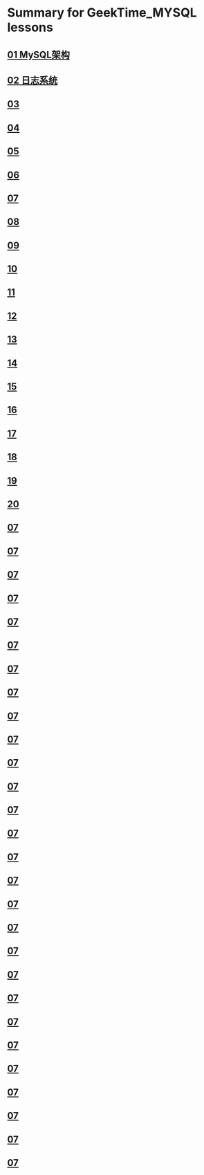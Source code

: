 # Summary for GeekTime_MYSQL lessons
## [ 01 MySQL架构 ](https://github.com/chris486/GeekTime_MYSQL/blob/master/lessons/lesson01.md)

## [ 02 日志系统  ](https://github.com/chris486/GeekTime_MYSQL/blob/master/lessons/lesson02.md)

## [03 ](https://github.com/chris486/GeekTime_MYSQL/blob/master/lessons/lesson03.md)
## [04 ](https://github.com/chris486/GeekTime_MYSQL/blob/master/lessons/lesson04.md)
## [05 ](https://github.com/chris486/GeekTime_MYSQL/blob/master/lessons/lesson05.md)
## [06 ](https://github.com/chris486/GeekTime_MYSQL/blob/master/lessons/lesson06.md)
## [07 ](https://github.com/chris486/GeekTime_MYSQL/blob/master/lessons/lesson07.md)
## [08 ](https://github.com/chris486/GeekTime_MYSQL/blob/master/lessons/lesson08.md)
## [09 ](https://github.com/chris486/GeekTime_MYSQL/blob/master/lessons/lesson09.md)
## [10 ](https://github.com/chris486/GeekTime_MYSQL/blob/master/lessons/lesson10.md)
## [11 ](https://github.com/chris486/GeekTime_MYSQL/blob/master/lessons/lesson11.md)
## [12 ](https://github.com/chris486/GeekTime_MYSQL/blob/master/lessons/lesson12.md)
## [13 ](https://github.com/chris486/GeekTime_MYSQL/blob/master/lessons/lesson13.md)
## [14 ](https://github.com/chris486/GeekTime_MYSQL/blob/master/lessons/lesson14.md)
## [15 ](https://github.com/chris486/GeekTime_MYSQL/blob/master/lessons/lesson15.md)
## [16 ](https://github.com/chris486/GeekTime_MYSQL/blob/master/lessons/lesson16.md)
## [17 ](https://github.com/chris486/GeekTime_MYSQL/blob/master/lessons/lesson17.md)
## [18 ](https://github.com/chris486/GeekTime_MYSQL/blob/master/lessons/lesson18.md)
## [19 ](https://github.com/chris486/GeekTime_MYSQL/blob/master/lessons/lesson19.md)
## [20 ](https://github.com/chris486/GeekTime_MYSQL/blob/master/lessons/lesson20.md)
## [07 ](https://github.com/chris486/GeekTime_MYSQL/blob/master/lessons/lesson07.md)
## [07 ](https://github.com/chris486/GeekTime_MYSQL/blob/master/lessons/lesson07.md)
## [07 ](https://github.com/chris486/GeekTime_MYSQL/blob/master/lessons/lesson07.md)
## [07 ](https://github.com/chris486/GeekTime_MYSQL/blob/master/lessons/lesson07.md)
## [07 ](https://github.com/chris486/GeekTime_MYSQL/blob/master/lessons/lesson07.md)
## [07 ](https://github.com/chris486/GeekTime_MYSQL/blob/master/lessons/lesson07.md)
## [07 ](https://github.com/chris486/GeekTime_MYSQL/blob/master/lessons/lesson07.md)
## [07 ](https://github.com/chris486/GeekTime_MYSQL/blob/master/lessons/lesson07.md)
## [07 ](https://github.com/chris486/GeekTime_MYSQL/blob/master/lessons/lesson07.md)
## [07 ](https://github.com/chris486/GeekTime_MYSQL/blob/master/lessons/lesson07.md)
## [07 ](https://github.com/chris486/GeekTime_MYSQL/blob/master/lessons/lesson07.md)
## [07 ](https://github.com/chris486/GeekTime_MYSQL/blob/master/lessons/lesson07.md)
## [07 ](https://github.com/chris486/GeekTime_MYSQL/blob/master/lessons/lesson07.md)
## [07 ](https://github.com/chris486/GeekTime_MYSQL/blob/master/lessons/lesson07.md)
## [07 ](https://github.com/chris486/GeekTime_MYSQL/blob/master/lessons/lesson07.md)
## [07 ](https://github.com/chris486/GeekTime_MYSQL/blob/master/lessons/lesson07.md)
## [07 ](https://github.com/chris486/GeekTime_MYSQL/blob/master/lessons/lesson07.md)
## [07 ](https://github.com/chris486/GeekTime_MYSQL/blob/master/lessons/lesson07.md)
## [07 ](https://github.com/chris486/GeekTime_MYSQL/blob/master/lessons/lesson07.md)
## [07 ](https://github.com/chris486/GeekTime_MYSQL/blob/master/lessons/lesson07.md)
## [07 ](https://github.com/chris486/GeekTime_MYSQL/blob/master/lessons/lesson07.md)
## [07 ](https://github.com/chris486/GeekTime_MYSQL/blob/master/lessons/lesson07.md)
## [07 ](https://github.com/chris486/GeekTime_MYSQL/blob/master/lessons/lesson07.md)
## [07 ](https://github.com/chris486/GeekTime_MYSQL/blob/master/lessons/lesson07.md)
## [07 ](https://github.com/chris486/GeekTime_MYSQL/blob/master/lessons/lesson07.md)
## [07 ](https://github.com/chris486/GeekTime_MYSQL/blob/master/lessons/lesson07.md)
## [07 ](https://github.com/chris486/GeekTime_MYSQL/blob/master/lessons/lesson07.md)
## [07 ](https://github.com/chris486/GeekTime_MYSQL/blob/master/lessons/lesson07.md)
